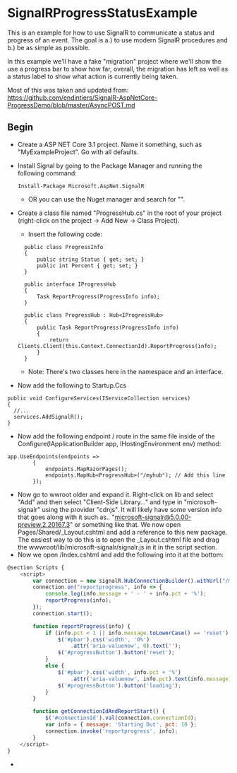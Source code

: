 # SignalRProgressStatusExample
This is an example for how to use SignalR to communicate a status and progress of an event.
The goal is a.) to use modern SignalR procedures and b.) be as simple as possible.

In this example we'll have a fake "migration" project where we'll show the use a progress bar to show how far, overall, the migration has left as well as a status label to show what action is currently being taken.

Most of this was taken and updated from: https://github.com/endintiers/SignalR-AspNetCore-ProgressDemo/blob/master/AsyncPOST.md

## Begin

- Create a ASP NET Core 3.1 project. Name it something, such as "MyExampleProject". Go with all defaults.
- Install Signal by going to the Package Manager and running the following command:
  ```CSharp
  Install-Package Microsoft.AspNet.SignalR
  ```
  - OR you can use the Nuget manager and search for "".
  
- Create a class file named "ProgressHub.cs" in the root of your project (right-click on the project -> Add New -> Class Project).
  - Insert the following code:
  ```CSharp
    public class ProgressInfo
    {
        public string Status { get; set; }
        public int Percent { get; set; }
    }

    public interface IProgressHub
    {
        Task ReportProgress(ProgressInfo info);
    }

    public class ProgressHub : Hub<IProgressHub>
    {
        public Task ReportProgress(ProgressInfo info)
        {
            return Clients.Client(this.Context.ConnectionId).ReportProgress(info);
        }
    }
    ```
  - Note: There's two classes here in the namespace and an interface. 
- Now add the following to Startup.Ccs
```CSharp
public void ConfigureServices(IServiceCollection services)
{
  //... 
  services.AddSignalR();
}
```
- Now add the following endpoint / route in the same file inside of the Configure(IApplicationBuilder app, IHostingEnvironment env) method:
```CSharp
app.UseEndpoints(endpoints =>
        {
            endpoints.MapRazorPages();
            endpoints.MapHub<ProgressHub>("/myhub"); // Add this line
        });
  ```
- Now go to wwroot older and expand it. Right-click on lib and select "Add" and then select "Client-Side Library..." and type in "microsoft-signalr" using the provider "cdnjs". It will likely have some version info that goes along with it such as.. "microsoft-signalr@5.0.00-preview.2.20167.3" or something like that. We now open Pages/Shared/_Layout.cshtml and add a reference to this new package. The easiest way to do this is to open the _Layout.cshtml file and drag the wwwroot/lib/microsoft-signalr/signalr.js in it in the script section.
- Now we open /Index.cshtml and add the following into it at the bottom:
```JavaScript
@section Scripts {
    <script>
        var connection = new signalR.HubConnectionBuilder().withUrl("/myhub").build();
        connection.on("reportprogress", info => {
            console.log(info.message + ' - ' + info.pct + '%');
            reportProgress(info);
        });
        connection.start();

        function reportProgress(info) {
            if (info.pct < 1 || info.message.toLowerCase() == 'reset') {
                $('#pbar').css('width', '0%')
                    .attr('aria-valuenow', 0).text('');
                $('#progressButton').button('reset');
            }
            else {
                $('#pbar').css('width', info.pct + '%')
                    .attr('aria-valuenow', info.pct).text(info.message);
                $('#progressButton').button('loading');
            }
        }

        function getConnectionIdAndReportStart() {
            $('#connectionId').val(connection.connectionId);
            var info = { message: 'Starting Out', pct: 10 };
            connection.invoke('reportprogress', info);
        }
    </script>
}
```
- 